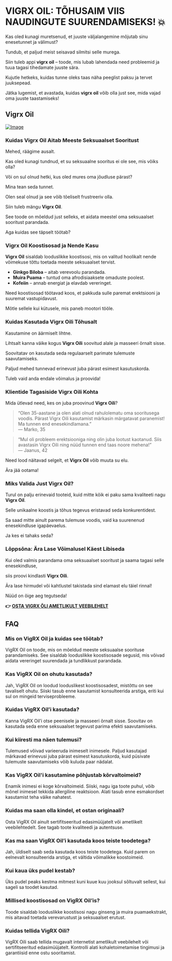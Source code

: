 # VIGRX OIL: TÕHUSAIM VIIS NAUDINGUTE SUURENDAMISEKS! 💥

Kas oled kunagi muretsenud, et juuste väljalangemine mõjutab sinu enesetunnet ja välimust? 

Tundub, et paljud meist seisavad silmitsi selle murega. 

Siin tuleb appi **vigrx oil** – toode, mis lubab lahendada need probleemid ja tuua tagasi tihedamate juuste sära. 

Kujutle hetkeks, kuidas tunne oleks taas näha peeglist paksu ja tervet juuksepead. 

Jätka lugemist, et avastada, kuidas **vigrx oil** võib olla just see, mida vajad oma juuste taastamiseks!

## Vigrx Oil

[![Image](https://www2.sellhealth.com/2/vigoiltext2.gif)](https://gchaffi.com/2AtOmI4E)

### Kuidas Vigrx Oil Aitab Meeste Seksuaalset Sooritust

Mehed, räägime ausalt. 

Kas oled kunagi tundnud, et su seksuaalne sooritus ei ole see, mis võiks olla? 

Või on sul olnud hetki, kus oled mures oma jõudluse pärast? 

Mina tean seda tunnet.

Olen seal olnud ja see võib tõeliselt frustreeriv olla.

Siin tuleb mängu **Vigrx Oil**. 

See toode on mõeldud just selleks, et aidata meestel oma seksuaalset sooritust parandada.

Aga kuidas see täpselt töötab?

### Vigrx Oil Koostisosad ja Nende Kasu

**Vigrx Oil** sisaldab looduslikke koostisosi, mis on valitud hoolikalt nende võimekuse tõttu toetada meeste seksuaalset tervist.

- **Ginkgo Biloba** – aitab verevoolu parandada.
- **Muira Puama** – tuntud oma afrodisiaaksete omaduste poolest.
- **Kofeiin** – annab energiat ja elavdab vereringet.

Need koostisosad töötavad koos, et pakkuda sulle paremat erektsiooni ja suuremat vastupidavust. 

Mõtle sellele kui kütusele, mis paneb mootori tööle. 

### Kuidas Kasutada Vigrx Oili Tõhusalt

Kasutamine on äärmiselt lihtne. 

Lihtsalt kanna väike kogus **Vigrx Oili** soovitud alale ja masseeri õrnalt sisse. 

Soovitatav on kasutada seda regulaarselt parimate tulemuste saavutamiseks.

Paljud mehed tunnevad erinevust juba pärast esimest kasutuskorda. 

Tuleb vaid anda endale võimalus ja proovida!

### Klientide Tagasiside Vigrx Oili Kohta

Mida ütlevad need, kes on juba proovinud **Vigrx Oili**?  

> “Olen 35-aastane ja olen alati olnud rahulolematu oma sooritusega voodis. 
> Pärast Vigrx Oili kasutamist märkasin märgatavat paranemist! 
> Ma tunnen end enesekindlamana.”  
> — Marko, 35  

> “Mul oli probleem erektsiooniga ning olin juba lootust kaotanud.
> Siis avastasin Vigrx Oili ning nüüd tunnen end taas noore mehena!”  
> — Jaanus, 42  

Need lood näitavad selgelt, et **Vigrx Oil** võib muuta su elu.

Ära jää ootama!

### Miks Valida Just Vigrx Oil?

Turul on palju erinevaid tooteid, kuid mitte kõik ei paku sama kvaliteeti nagu **Vigrx Oil**.

Selle unikaalne koostis ja tõhus tegevus eristavad seda konkurentidest.

Sa saad mitte ainult parema tulemuse voodis, vaid ka suurenenud enesekindluse igapäevaelus.

Ja kes ei tahaks seda?

### Lõppsõna: Ära Lase Võimalusel Käest Libiseda

Kui oled valmis parandama oma seksuaalset sooritust ja saama tagasi selle enesekindluse,

siis proovi kindlasti **Vigrx Oili**.

Ära lase hirmudel või kahtlustel takistada sind elamast elu täiel rinnal!

Nüüd on õige aeg tegutseda!



**👉 [OSTA VIGRX ÕLI AMETLIKULT VEEBILEHELT](https://gchaffi.com/2AtOmI4E)**

## FAQ

### Mis on VigRX Oil ja kuidas see töötab?
VigRX Oil on toode, mis on mõeldud meeste seksuaalse soorituse parandamiseks. See sisaldab looduslikke koostisosade segusid, mis võivad aidata vereringet suurendada ja tundlikkust parandada.

### Kas VigRX Oil on ohutu kasutada?
Jah, VigRX Oil on loodud looduslikest koostisosadest, mistõttu on see tavaliselt ohutu. Siiski tasub enne kasutamist konsulteerida arstiga, eriti kui sul on mingeid terviseprobleeme.

### Kuidas VigRX Oil’i kasutada?
Kanna VigRX Oil’i otse peenisele ja masseeri õrnalt sisse. Soovitav on kasutada seda enne seksuaalset tegevust parima efekti saavutamiseks.

### Kui kiiresti ma näen tulemusi?
Tulemused võivad varieeruda inimeselt inimesele. Paljud kasutajad märkavad erinevusi juba pärast esimest kasutuskorda, kuid püsivate tulemuste saavutamiseks võib kuluda paar nädalat.

### Kas VigRX Oil'i kasutamine põhjustab kõrvaltoimeid?
Enamik inimesi ei koge kõrvaltoimeid. Siiski, nagu iga toote puhul, võib mõnel inimesel tekkida allergiline reaktsioon. Alati tasub enne esmakordset kasutamist teha väike nahatest.

### Kuidas ma saan olla kindel, et ostan originaali?
Osta VigRX Oil ainult sertifitseeritud edasimüüjatelt või ametlikelt veebilehtedelt. See tagab toote kvaliteedi ja autentsuse.

### Kas ma saan VigRX Oil’i kasutada koos teiste toodetega?
Jah, üldiselt saab seda kasutada koos teiste toodetega. Kuid parem on eelnevalt konsulteerida arstiga, et vältida võimalikke koostoimeid.

### Kui kaua üks pudel kestab?
Üks pudel peaks kestma mitmest kuni kuue kuu jooksul sõltuvalt sellest, kui sageli sa toodet kasutad.

### Millised koostisosad on VigRX Oil’is?
Toode sisaldab looduslikke koostisosi nagu ginseng ja muira puamaekstrakt, mis aitavad toetada verevarustust ja seksuaalset erutust.

### Kuidas tellida VigRX Oili?
VigRX Oili saab tellida mugavalt internetist ametlikult veebilehelt või sertifitseeritud edasimüüjatelt. Kontrolli alati kohaletoimetamise tingimusi ja garantiisid enne ostu sooritamist.
